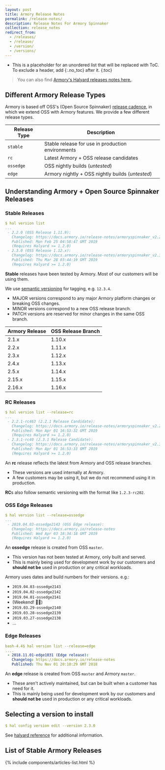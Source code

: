 ```yaml
---
layout: post
title: Armory Release Notes
permalink: /release-notes/
description: Release Notes For Armory Spinnaker
collection: release_notes
redirect_from:
  - /releases/
  - /release/
  - /version/
  - /versions/
---
```

* This is a placeholder for an unordered list that will be replaced with ToC. To exclude a header, add {:.no_toc} after it.
{:toc}

> You can also find [Armory's Halyard releases notes here.](https://docs.armory.io/halyard-release-notes/).

## Different Armory Release Types
Armory is based off OSS's (Open Source Spinnaker) [release cadence](https://www.spinnaker.io/community/releases/release-cadence), in which we extend OSS with Armory features. We provide a few different release types.

| Release Type | Description                                       |
| ------------ | ------------------------------------------------- |
| `stable`     | Stable release for use in production environments |
| `rc`         | Latest Armory + OSS release candidates            |
| `ossedge`    | OSS nightly builds (_untested_)                   |
| `edge`       | Armory nightly + OSS nightly builds (_untested_)  |


## Understanding Armory + Open Source Spinnaker Releases
### Stable Releases
```yml
$ hal version list
...
 - 2.2.0 (OSS Release 1.11.9):
   Changelog: https://docs.armory.io/release-notes/armoryspinnaker_v2.2.0/
   Published: Mon Feb 25 04:58:47 GMT 2019
   (Requires Halyard >= 1.2.0)
 - 2.3.0 (OSS Release 1.12.x):
   Changelog: https://docs.armory.io/release-notes/armoryspinnaker_v2.3.0/
   Published: Thu Mar 28 03:44:19 GMT 2019
   (Requires Halyard >= 1.2.0)
```
**Stable** releases have been tested by Armory. Most of our customers will be using them.

We use [semantic versioning](https://semver.org/) for tagging, e.g. `12.3.4`.
- MAJOR versions correspond to any major Armory platform changes or breaking OSS changes.
- MINOR versions correspond to a new OSS release branch.
- PATCH versions are reserved for minor changes in the same OSS branch.

| Armory Release | OSS Release Branch |
| -------------- | -----------        |
| 2.1.x          | 1.10.x             |
| 2.2.x          | 1.11.x             |
| 2.3.x          | 1.12.x             |
| 2.4.x          | 1.13.x             |
| 2.5.x          | 1.14.x             |
| 2.15.x         | 1.15.x             |
| 2.16.x         | 1.16.x             |


### RC Releases
```yml
$ hal version list --release=rc
...
 - 2.2.1-rc463 (2.2.1 Release Candidate):
   Changelog: https://docs.armory.io/release-notes/armoryspinnaker_v2.2.1/
   Published: Mon Apr 01 16:53:32 GMT 2019
   (Requires Halyard >= 1.2.0)
 - 2.3.1-rc40 (2.3.1 Release Candidate):
   Changelog: https://docs.armory.io/release-notes/armoryspinnaker_v2.3.1/
   Published: Mon Apr 01 16:53:33 GMT 2019
   (Requires Halyard >= 1.2.0)
```
An **rc** release reflects the latest from Armory and OSS release branches.
- These versions are used internally at Armory.
- A few customers may be using it, but we do not recommend using it in production.

<!--
- A **next rc** will be created from OSS `1.10.*`
  + This version has not been tested at Armory, only built and served.
  + A few customers may be using it, but we do not recommend using it in production.
-->


**RC**s also follow semantic versioning with the format like `1.2.3-rc202`.


### OSS Edge Releases
```yml
$ hal version list --release=ossedge
...
 - 2019.04.03-ossedge2143 (OSS Edge release):
   Changelog: https://docs.armory.io/release-notes
   Published: Wed Apr 03 18:34:18 GMT 2019
   (Requires Halyard >= 1.2.0)
```
An **ossedge** release is created from OSS `master`.
- This version has not been tested at Armory, only built and served.
- This is mainly being used for development work by our customers and **should not be** used in production or any critical workloads.

Armory uses dates and build numbers for their versions. e.g.:
- `2019.04.03-ossedge2143`
- `2019.04.02-ossedge2142`
- `2019.04.01-ossedge2141`
- (Weekend! 🎉💃)
- `2019.03.29-ossedge2140`
- `2019.03.28-ossedge2139`
- `2019.03.27-ossedge2138`
- ...

### Edge Releases
```yml
bash-4.4$ hal version list --release=edge
....
 - 2018.11.01-edge1031 (Edge release):
   Changelog: https://docs.armory.io/release-notes
   Published: Thu Nov 01 20:10:29 GMT 2018
```
An **edge** release is created from OSS `master` and Armory `master`.
- These aren't actively maintained, but can be built when a customer has need for it.
- This is mainly being used for development work by our customers and **should not be** used in production or any critical workloads.

## Selecting a version to install
```yml
$ hal config version edit --version 2.3.0
```
See [halyard reference](https://www.spinnaker.io/reference/halyard/commands/#hal-config-version-edit) for additional information.


## List of Stable Armory Releases
<div class="Post__content" itemprop="articleBody">
  {% include components/articles-list.html %}
</div>
